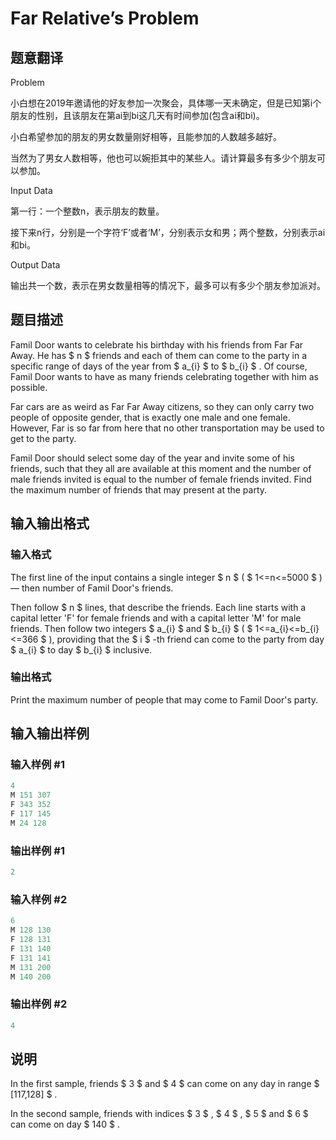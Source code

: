 # Far Relative’s Problem

## 题意翻译

Problem

小白想在2019年邀请他的好友参加一次聚会，具体哪一天未确定，但是已知第i个朋友的性别，且该朋友在第a​i​到b​i这几天有时间参加(包含a​i和b​i)。

小白希望参加的朋友的男女数量刚好相等，且能参加的人数越多越好。

当然为了男女人数相等，他也可以婉拒其中的某些人。请计算最多有多少个朋友可以参加。

Input Data

第一行：一个整数n，表示朋友的数量。

接下来n行，分别是一个字符‘F’或者‘M’，分别表示女和男；两个整数，分别表示a​i和b​i。

Output Data

输出共一个数，表示在男女数量相等的情况下，最多可以有多少个朋友参加派对。

## 题目描述

Famil Door wants to celebrate his birthday with his friends from Far Far Away. He has $ n $ friends and each of them can come to the party in a specific range of days of the year from $ a_{i} $ to $ b_{i} $ . Of course, Famil Door wants to have as many friends celebrating together with him as possible.

Far cars are as weird as Far Far Away citizens, so they can only carry two people of opposite gender, that is exactly one male and one female. However, Far is so far from here that no other transportation may be used to get to the party.

Famil Door should select some day of the year and invite some of his friends, such that they all are available at this moment and the number of male friends invited is equal to the number of female friends invited. Find the maximum number of friends that may present at the party.

## 输入输出格式

### 输入格式

The first line of the input contains a single integer $ n $ ( $ 1<=n<=5000 $ ) — then number of Famil Door's friends.

Then follow $ n $ lines, that describe the friends. Each line starts with a capital letter 'F' for female friends and with a capital letter 'M' for male friends. Then follow two integers $ a_{i} $ and $ b_{i} $ ( $ 1<=a_{i}<=b_{i}<=366 $ ), providing that the $ i $ -th friend can come to the party from day $ a_{i} $ to day $ b_{i} $ inclusive.

### 输出格式

Print the maximum number of people that may come to Famil Door's party.

## 输入输出样例

### 输入样例 #1

```cpp
4
M 151 307
F 343 352
F 117 145
M 24 128

```
### 输出样例 #1

```cpp
2

```
### 输入样例 #2

```cpp
6
M 128 130
F 128 131
F 131 140
F 131 141
M 131 200
M 140 200

```
### 输出样例 #2

```cpp
4

```
## 说明

In the first sample, friends $ 3 $ and $ 4 $ can come on any day in range $ [117,128] $ .

In the second sample, friends with indices $ 3 $ , $ 4 $ , $ 5 $ and $ 6 $ can come on day $ 140 $ .

